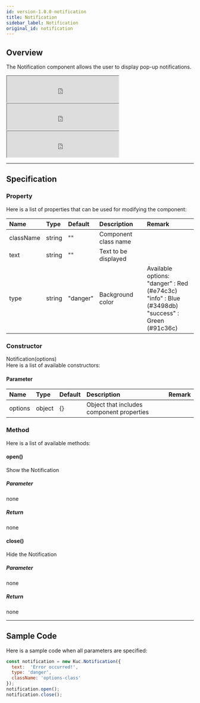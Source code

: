 ```yaml
---
id: version-1.0.0-notification
title: Notification
sidebar_label: Notification
original_id: notification
---
```


## Overview

The Notification component allows the user to display pop-up notifications.

<iframe src="https://kuc-storybook.netlify.app/iframe.html?id=desktop-notification--documentinfo" title="notification info image" height="70px"></iframe>

<iframe src="https://kuc-storybook.netlify.app/iframe.html?id=desktop-notification--documentsuccess" title="notification success image" height="70px"></iframe>

<iframe src="https://kuc-storybook.netlify.app/iframe.html?id=desktop-notification--documenterror" title="notification error image" height="70px"></iframe>

---

## Specification

### Property

Here is a list of properties that can be used for modifying the component:

| Name | Type | Default | Description | Remark |
| :--- | :--- | :--- | :--- | :--- |
| className | string | ""  | Component class name | |
| text | string | ""  | Text to be displayed | |
| type | string | "danger"  | Background color | Available options:<br>"danger" : Red (#e74c3c)<br>"info" : Blue (#3498db)<br>"success" : Green (#91c36c) |

### Constructor

Notification(options)<br>
Here is a list of available constructors:

#### Parameter
| Name | Type | Default | Description | Remark |
| :--- | :--- | :--- | :--- | :--- |
| options | object | {} | Object that includes component properties |  |

### Method

Here is a list of available methods:

#### open()
Show the Notification

##### Parameter
none

##### Return
none

#### close()
Hide the Notification

##### Parameter
none

##### Return
none

---
## Sample Code

Here is a sample code when all parameters are specified:

```javascript
const notification = new Kuc.Notification({
  text:  'Error occurred!',
  type: 'danger',
  className: 'options-class'
});
notification.open();
notification.close();
```
